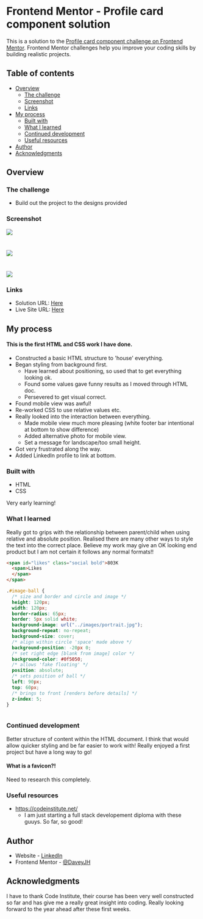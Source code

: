 # Frontend Mentor - Profile card component solution

This is a solution to the [Profile card component challenge on Frontend Mentor](https://www.frontendmentor.io/challenges/profile-card-component-cfArpWshJ). Frontend Mentor challenges help you improve your coding skills by building realistic projects. 

## Table of contents

- [Overview](#overview)
  - [The challenge](#the-challenge)
  - [Screenshot](#screenshot)
  - [Links](#links)
- [My process](#my-process)
  - [Built with](#built-with)
  - [What I learned](#what-i-learned)
  - [Continued development](#continued-development)
  - [Useful resources](#useful-resources)
- [Author](#author)
- [Acknowledgments](#acknowledgments)


## Overview

### The challenge


  - Build out the project to the designs provided

### Screenshot

![](/assets/images/business-card-fs.jpg)
#
![](/assets/images/business-card-mobile.jpg)
#
![](/assets/images/business-card-mobile-ls.jpg)


### Links

- Solution URL: [Here](https://replit.com/@DaveJH/BusinessCard-Explain#profile-card-component-main/jargon/README.md)
- Live Site URL: [Here](https://BusinessCard-Explain.davejh.repl.co)

## My process

#### This is the first HTML and CSS work I have done.

- Constructed a basic HTML structure to 'house' everything.
- Began styling from background first.  
  - Have learned about positioning, so used that to get everything looking ok.
  - Found some values gave funny results as I moved through HTML doc.
  - Persevered to get visual correct.
- Found mobile view was awful!
- Re-worked CSS to use relative values etc.
- Really looked into the interaction between everything.
  - Made mobile view much more pleasing (white footer bar intentional at bottom to show difference)
  - Added alternative photo for mobile view.
  - Set a message for landscape/too small height.
- Got very frustrated along the way.
- Added LinkedIn profile to link at bottom.


### Built with

- HTML
- CSS

Very early learning!

### What I learned

Really got to grips with the relationship between parent/child when using relative and absolute position.  Realised there are many other ways to style the text into the correct place.  Believe my work may give an OK looking end product but I am not certain it follows any normal formats!!


```html
<span id="likes" class="social bold">803K
  <span>Likes
  </span>
</span>
```
```css
.#image-ball {
  /* size and border and circle and image */
  height: 120px;
  width: 120px;
  border-radius: 65px;
  border: 5px solid white;
  background-image: url("../images/portrait.jpg");
  background-repeat: no-repeat;
  background-size: cover;
  /* align within circle 'space' made above */
  background-position: -20px 0;
  /* set right edge [blank from image] color */
  background-color: #0f5050;
  /* allows 'fake floating' */
  position: absolute;
  /* sets position of ball */
  left: 90px;
  top: 60px;
  /* brings to front [renders before details] */
  z-index: 5;
}

```
```js

```


### Continued development

Better structure of content within the HTML document.  I think that would allow quicker styling and be far easier to work with!  Really enjoyed a first project but have a long way to go!

#### What is a favicon?!

Need to research this completely.

### Useful resources

- https://codeinstitute.net/
  - I am just starting a full stack developement diploma with these guuys.  So far, so good!


## Author

- Website - [LinkedIn](https://www.linkedin.com/in/davejhorrocks/)
- Frontend Mentor - [@DaveyJH](https://www.frontendmentor.io/profile/DaveyJH)


## Acknowledgments

I have to thank Code Institute, their course has been very well constructed so far and has give me a really great insight into coding.  Really looking forward to the year ahead after these first weeks.
